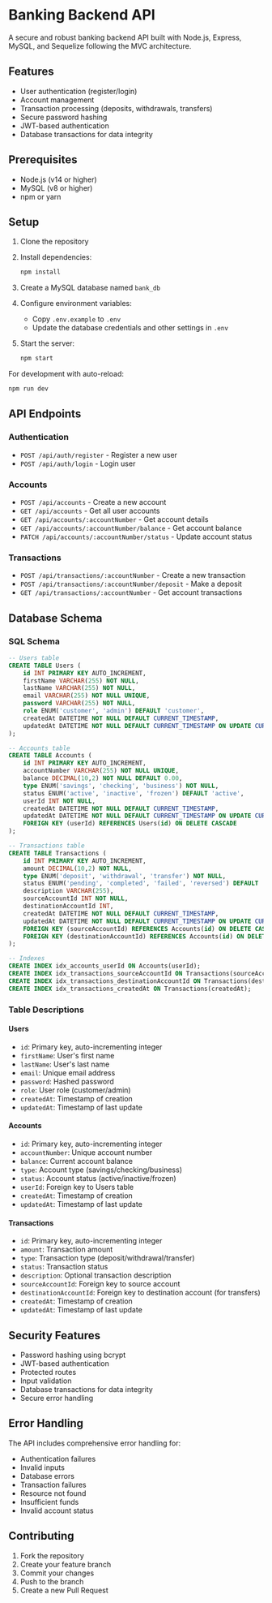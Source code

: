 # Banking Backend API

A secure and robust banking backend API built with Node.js, Express, MySQL, and Sequelize following the MVC architecture.

## Features

- User authentication (register/login)
- Account management
- Transaction processing (deposits, withdrawals, transfers)
- Secure password hashing
- JWT-based authentication
- Database transactions for data integrity

## Prerequisites

- Node.js (v14 or higher)
- MySQL (v8 or higher)
- npm or yarn

## Setup

1. Clone the repository
2. Install dependencies:
   ```bash
   npm install
   ```

3. Create a MySQL database named `bank_db`

4. Configure environment variables:
   - Copy `.env.example` to `.env`
   - Update the database credentials and other settings in `.env`

5. Start the server:
   ```bash
   npm start
   ```

For development with auto-reload:
```bash
npm run dev
```

## API Endpoints

### Authentication
- `POST /api/auth/register` - Register a new user
- `POST /api/auth/login` - Login user

### Accounts
- `POST /api/accounts` - Create a new account
- `GET /api/accounts` - Get all user accounts
- `GET /api/accounts/:accountNumber` - Get account details
- `GET /api/accounts/:accountNumber/balance` - Get account balance
- `PATCH /api/accounts/:accountNumber/status` - Update account status

### Transactions
- `POST /api/transactions/:accountNumber` - Create a new transaction
- `POST /api/transactions/:accountNumber/deposit` - Make a deposit
- `GET /api/transactions/:accountNumber` - Get account transactions

## Database Schema

### SQL Schema

```sql
-- Users table
CREATE TABLE Users (
    id INT PRIMARY KEY AUTO_INCREMENT,
    firstName VARCHAR(255) NOT NULL,
    lastName VARCHAR(255) NOT NULL,
    email VARCHAR(255) NOT NULL UNIQUE,
    password VARCHAR(255) NOT NULL,
    role ENUM('customer', 'admin') DEFAULT 'customer',
    createdAt DATETIME NOT NULL DEFAULT CURRENT_TIMESTAMP,
    updatedAt DATETIME NOT NULL DEFAULT CURRENT_TIMESTAMP ON UPDATE CURRENT_TIMESTAMP
);

-- Accounts table
CREATE TABLE Accounts (
    id INT PRIMARY KEY AUTO_INCREMENT,
    accountNumber VARCHAR(255) NOT NULL UNIQUE,
    balance DECIMAL(10,2) NOT NULL DEFAULT 0.00,
    type ENUM('savings', 'checking', 'business') NOT NULL,
    status ENUM('active', 'inactive', 'frozen') DEFAULT 'active',
    userId INT NOT NULL,
    createdAt DATETIME NOT NULL DEFAULT CURRENT_TIMESTAMP,
    updatedAt DATETIME NOT NULL DEFAULT CURRENT_TIMESTAMP ON UPDATE CURRENT_TIMESTAMP,
    FOREIGN KEY (userId) REFERENCES Users(id) ON DELETE CASCADE
);

-- Transactions table
CREATE TABLE Transactions (
    id INT PRIMARY KEY AUTO_INCREMENT,
    amount DECIMAL(10,2) NOT NULL,
    type ENUM('deposit', 'withdrawal', 'transfer') NOT NULL,
    status ENUM('pending', 'completed', 'failed', 'reversed') DEFAULT 'pending',
    description VARCHAR(255),
    sourceAccountId INT NOT NULL,
    destinationAccountId INT,
    createdAt DATETIME NOT NULL DEFAULT CURRENT_TIMESTAMP,
    updatedAt DATETIME NOT NULL DEFAULT CURRENT_TIMESTAMP ON UPDATE CURRENT_TIMESTAMP,
    FOREIGN KEY (sourceAccountId) REFERENCES Accounts(id) ON DELETE CASCADE,
    FOREIGN KEY (destinationAccountId) REFERENCES Accounts(id) ON DELETE SET NULL
);

-- Indexes
CREATE INDEX idx_accounts_userId ON Accounts(userId);
CREATE INDEX idx_transactions_sourceAccountId ON Transactions(sourceAccountId);
CREATE INDEX idx_transactions_destinationAccountId ON Transactions(destinationAccountId);
CREATE INDEX idx_transactions_createdAt ON Transactions(createdAt);
```

### Table Descriptions

#### Users
- `id`: Primary key, auto-incrementing integer
- `firstName`: User's first name
- `lastName`: User's last name
- `email`: Unique email address
- `password`: Hashed password
- `role`: User role (customer/admin)
- `createdAt`: Timestamp of creation
- `updatedAt`: Timestamp of last update

#### Accounts
- `id`: Primary key, auto-incrementing integer
- `accountNumber`: Unique account number
- `balance`: Current account balance
- `type`: Account type (savings/checking/business)
- `status`: Account status (active/inactive/frozen)
- `userId`: Foreign key to Users table
- `createdAt`: Timestamp of creation
- `updatedAt`: Timestamp of last update

#### Transactions
- `id`: Primary key, auto-incrementing integer
- `amount`: Transaction amount
- `type`: Transaction type (deposit/withdrawal/transfer)
- `status`: Transaction status
- `description`: Optional transaction description
- `sourceAccountId`: Foreign key to source account
- `destinationAccountId`: Foreign key to destination account (for transfers)
- `createdAt`: Timestamp of creation
- `updatedAt`: Timestamp of last update

## Security Features

- Password hashing using bcrypt
- JWT-based authentication
- Protected routes
- Input validation
- Database transactions for data integrity
- Secure error handling

## Error Handling

The API includes comprehensive error handling for:
- Authentication failures
- Invalid inputs
- Database errors
- Transaction failures
- Resource not found
- Insufficient funds
- Invalid account status

## Contributing

1. Fork the repository
2. Create your feature branch
3. Commit your changes
4. Push to the branch
5. Create a new Pull Request 